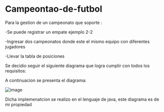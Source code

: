 # Campeontao-de-futbol

Para la gestion de un campeonato que soporte :

-Se puede registrar un empate ejemplo 2-2

-Ingresar dos campeonatos donde este el mismo equipo con diferentes jugadores

-Llevar la tabla de posiciones

Se decidio seguir el siguiente diagrama que logra cumplir con todos los requisitos:

A continuacion se presenta el diagrama:

![image](https://github.com/user-attachments/assets/7639959d-4dbd-4d14-b130-b5bbb400488e)


Dicha implemenatcion se realizo en el lenguaje de java, este diagrama es de mi propiedad


